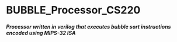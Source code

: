 # BUBBLE_Processor_CS220
##### Processor written in verilog that executes bubble sort instructions encoded using MIPS-32 ISA
